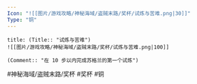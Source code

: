 ```yaml
---
Icon: "![[图片/游戏攻略/神秘海域/盗贼末路/奖杯/试炼与苦难.png|30]]"
Type: "铜"
---
```

```ad-common-bronze-trophy
title: (Title:: "试炼与苦难")
![[图片/游戏攻略/神秘海域/盗贼末路/奖杯/试炼与苦难.png|100]]

(Comment:: "在 10 步以内完成苏格兰的第一个试炼")
```

#神秘海域/盗贼末路/奖杯 #奖杯 #铜
